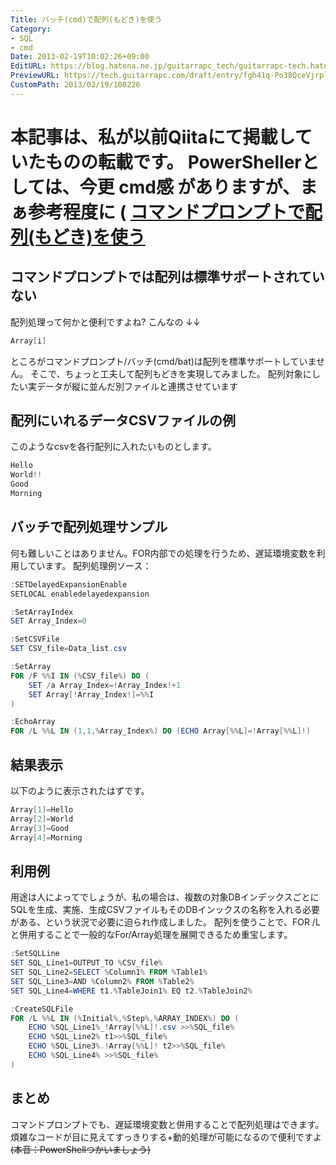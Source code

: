 ```yaml
---
Title: バッチ(cmd)で配列(もどき)を使う
Category:
- SQL
- cmd
Date: 2013-02-19T10:02:26+09:00
EditURL: https://blog.hatena.ne.jp/guitarrapc_tech/guitarrapc-tech.hatenablog.com/atom/entry/6802418398340412446
PreviewURL: https://tech.guitarrapc.com/draft/entry/fgh41q-Po38QceVjrplDfSvfT1o
CustomPath: 2013/02/19/100226
---
```


<!--
Date: 2013-02-19T10:02:26+09:00
URL: https://tech.guitarrapc.com/entry/2013/02/19/100226
-->

本記事は、私が以前Qiitaにて掲載していたものの転載です。 PowerShellerとしては、今更 cmd感 がありますが、まぁ参考程度に (
<a href="http://qiita.com/items/8bc7bfe6e1178212e1ad" target="_blank">コマンドプロンプトで配列(もどき)を使う </a>
====
## コマンドプロンプトでは配列は標準サポートされていない
配列処理って何かと便利ですよね? こんなの ↓↓

```ps1
Array[i]
```

ところがコマンドプロンプト/バッチ(cmd/bat)は配列を標準サポートしていません。 そこで、ちょっと工夫して配列もどきを実現してみました。
配列対象にしたい実データが縦に並んだ別ファイルと連携させています
## 配列にいれるデータCSVファイルの例
このようなcsvを各行配列に入れたいものとします。

```ps1
Hello
World!!
Good
Morning
```

## バッチで配列処理サンプル
何も難しいことはありません。FOR内部での処理を行うため、遅延環境変数を利用しています。 配列処理例ソース：

```ps1
:SETDelayedExpansionEnable
SETLOCAL enabledelayedexpansion

:SetArrayIndex
SET Array_Index=0

:SetCSVFile
SET CSV_file=Data_list.csv

:SetArray
FOR /F %%I IN (%CSV_file%) DO (
    SET /a Array_Index=!Array_Index!+1
    SET Array[!Array_Index!]=%%I
)

:EchoArray
FOR /L %%L IN (1,1,%Array_Index%) DO (ECHO Array[%%L]=!Array[%%L]!)
```

## 結果表示
以下のように表示されたはずです。

```ps1
Array[1]=Hello
Array[2]=World
Array[3]=Good
Array[4]=Morning
```

## 利用例
用途は人によってでしょうが、私の場合は、複数の対象DBインデックスごとにSQLを生成、実施、生成CSVファイルもそのDBインックスの名称を入れる必要がある、という状況で必要に迫られ作成しました。 配列を使うことで、FOR /Lと併用することで一般的なFor/Array処理を展開できるため重宝します。

```ps1
:SetSQLLine
SET SQL_Line1=OUTPUT_TO %CSV_file%
SET SQL_Line2=SELECT %Column1% FROM %Table1%
SET SQL_Line3=AND %Column2% FROM %Table2%
SET SQL_Line4=WHERE t1.%TableJoin1% EQ t2.%TableJoin2%

:CreateSQLFile
FOR /L %%L IN (%Initial%,%Step%,%ARRAY_INDEX%) DO (
    ECHO %SQL_Line1%_!Array[%%L]!.csv >>%SQL_file%
    ECHO %SQL_Line2% t1>>%SQL_file%
    ECHO %SQL_Line3%.!Array[%%L]! t2>>%SQL_file%
    ECHO %SQL_Line4% >>%SQL_file%
)
```

## まとめ
コマンドプロンプトでも、遅延環境変数と併用することで配列処理はできます。 煩雑なコードが目に見えてすっきりする+動的処理が可能になるので便利ですよ <del datetime="2013-02-19T10:50:16+00:00">(本音：PowerShellつかいましょう)</del>
